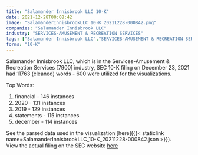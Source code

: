 ```yaml
---
title: "Salamander Innisbrook LLC 10-K"
date: 2021-12-28T00:08:42
image: "SalamanderInnisbrookLLC_10-K_20211228-000842.png"
companies: "Salamander Innisbrook LLC"
industry: "SERVICES-AMUSEMENT & RECREATION SERVICES"
tags: ["Salamander Innisbrook LLC","SERVICES-AMUSEMENT & RECREATION SERVICES","12-23-2021","10-K"]
forms: "10-K"
---
```

Salamander Innisbrook LLC, which is in the Services-Amusement & Recreation Services [7900] industry, SEC 10-K filing on December 23, 2021 had 11763 (cleaned) words - 600 were utilized for the visualizations.

Top Words:
1. financial - 146 instances
2. 2020 - 131 instances
3. 2019 - 129 instances
4. statements - 115 instances
5. december - 114 instances


See the parsed data used in the visualization [here]({{< staticlink name=SalamanderInnisbrookLLC_10-K_20211228-000842.json >}}).  
View the actual filing on the SEC website [here](https://www.sec.gov/Archives/edgar/data/1418372/0001104659-21-153144.txt)